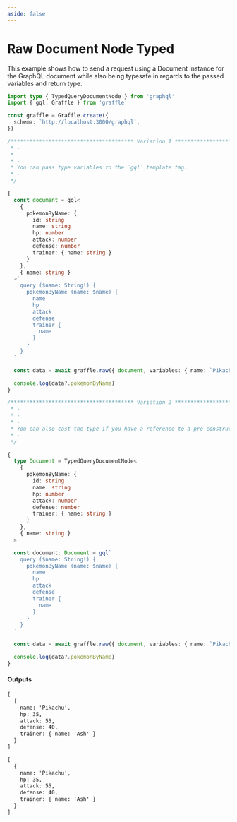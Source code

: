 ```yaml
---
aside: false
---
```


# Raw Document Node Typed

This example shows how to send a request using a Document instance for the GraphQL document while also being typesafe in regards to the passed variables and return type.

<!-- dprint-ignore-start -->
```ts twoslash
import type { TypedQueryDocumentNode } from 'graphql'
import { gql, Graffle } from 'graffle'

const graffle = Graffle.create({
  schema: `http://localhost:3000/graphql`,
})

/*************************************** Variation 1 ***************************************
 * -
 * -
 * -
 * You can pass type variables to the `gql` template tag.
 * -
 */

{
  const document = gql<
    {
      pokemonByName: {
        id: string
        name: string
        hp: number
        attack: number
        defense: number
        trainer: { name: string }
      }
    },
    { name: string }
  >`
    query ($name: String!) {
      pokemonByName (name: $name) {
        name
        hp
        attack
        defense
        trainer {
          name
        }
      }
    }
  `

  const data = await graffle.raw({ document, variables: { name: `Pikachu` } })

  console.log(data?.pokemonByName)
}

/*************************************** Variation 2 ***************************************
 * -
 * -
 * -
 * You can also cast the type if you have a reference to a pre constructed type.
 * -
 */

{
  type Document = TypedQueryDocumentNode<
    {
      pokemonByName: {
        id: string
        name: string
        hp: number
        attack: number
        defense: number
        trainer: { name: string }
      }
    },
    { name: string }
  >

  const document: Document = gql`
    query ($name: String!) {
      pokemonByName (name: $name) {
        name
        hp
        attack
        defense
        trainer {
          name
        }
      }
    }
  `

  const data = await graffle.raw({ document, variables: { name: `Pikachu` } })

  console.log(data?.pokemonByName)
}
```
<!-- dprint-ignore-end -->

#### Outputs

<!-- dprint-ignore-start -->
```txt
[
  {
    name: 'Pikachu',
    hp: 35,
    attack: 55,
    defense: 40,
    trainer: { name: 'Ash' }
  }
]
```
<!-- dprint-ignore-end -->
<!-- dprint-ignore-start -->
```txt
[
  {
    name: 'Pikachu',
    hp: 35,
    attack: 55,
    defense: 40,
    trainer: { name: 'Ash' }
  }
]
```
<!-- dprint-ignore-end -->
